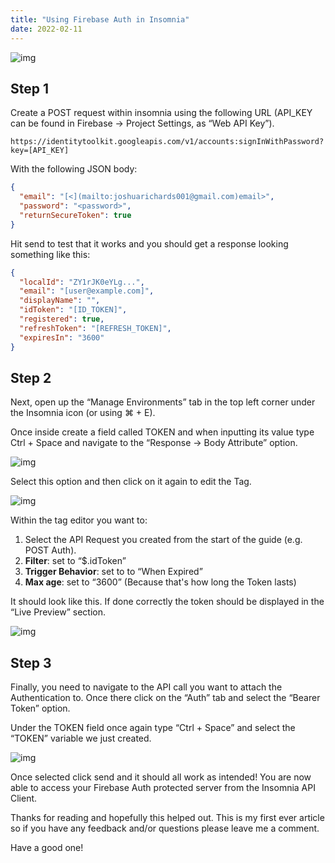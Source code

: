 ```yaml
---
title: "Using Firebase Auth in Insomnia"
date: 2022-02-11
---
```


![img](https://miro.medium.com/v2/resize:fit:500/1*D1Vdu6pl-Vs99-5nuOAjCw.png)

## Step 1

Create a POST request within insomnia using the following URL (API_KEY can be found in Firebase -> Project Settings, as “Web API Key”).

```text
https://identitytoolkit.googleapis.com/v1/accounts:signInWithPassword?key=[API_KEY]
```

With the following JSON body:

```json
{
  "email": "[<](mailto:joshuarichards001@gmail.com)email>",
  "password": "<password>",
  "returnSecureToken": true
}
```

Hit send to test that it works and you should get a response looking something like this:

```json
{
  "localId": "ZY1rJK0eYLg...",
  "email": "[user@example.com]",
  "displayName": "",
  "idToken": "[ID_TOKEN]",
  "registered": true,
  "refreshToken": "[REFRESH_TOKEN]",
  "expiresIn": "3600"
}
```

## Step 2

Next, open up the “Manage Environments” tab in the top left corner under the Insomnia icon (or using ⌘ + E).

Once inside create a field called TOKEN and when inputting its value type Ctrl + Space and navigate to the “Response -> Body Attribute” option.

![img](https://miro.medium.com/v2/resize:fit:700/1*QMv3M7jbn4FtEAQDlE9Z2Q.png)

Select this option and then click on it again to edit the Tag.

![img](https://miro.medium.com/v2/resize:fit:411/1*_Qg3rfnl9lwxkyMeJnkAbQ.png)

Within the tag editor you want to:

1. Select the API Request you created from the start of the guide (e.g. POST Auth).
2. **Filter**: set to “$.idToken”
3. **Trigger Behavior**: set to to “When Expired”
4. **Max age**: set to “3600” (Because that's how long the Token lasts)

It should look like this. If done correctly the token should be displayed in the “Live Preview” section.

![img](https://miro.medium.com/v2/resize:fit:700/1*CaIwKmklqZrmWF1hFeU_7g.png)

## Step 3

Finally, you need to navigate to the API call you want to attach the Authentication to. Once there click on the “Auth” tab and select the “Bearer Token” option.

Under the TOKEN field once again type “Ctrl + Space” and select the “TOKEN” variable we just created.

![img](https://miro.medium.com/v2/resize:fit:446/1*7uZKwQjWrro-3ygAYnG-TQ.png)

Once selected click send and it should all work as intended! You are now able to access your Firebase Auth protected server from the Insomnia API Client.

Thanks for reading and hopefully this helped out. This is my first ever article so if you have any feedback and/or questions please leave me a comment.

Have a good one!
